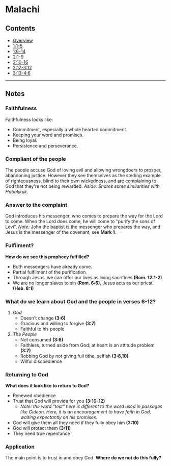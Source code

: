 # Malachi

## Contents
* [Overview](README.md)
* [1:1-5](ch1v1-5.md)
* [1:6-14](ch1v6-14.md)
* [2:1-9](ch2v1-9.md)
* [2:10-16](ch2v10-16.md)
* [2:17-3:12](ch2v17-ch3v12.md)
* [3:13-4:6](ch3v13-ch4v6.md)

-----

## Notes

### Faithfulness
Faithfulness looks like:
 * Commitment, especially a whole hearted commitment.
 * Keeping your word and promises.
 * Being loyal.
 * Persistence and perseverance.

### Compliant of the people
The people accuse God of loving evil and allowing wrongdoers to prosper,
abandoning justice. However they see themselves as the sterling example of
righteousness, blind to their own wickedness, and are complaining to God that
they're not being rewarded.
*Aside: Shares some similarities with Habakkuk.*

### Answer to the complaint
God introduces his messenger, who comes to prepare the way for the Lord to
come. When the Lord does come, he will come to "purify the sons of Levi".
*Note:* John the baptist is the messenger who prepares the way, and Jesus is
the messenger of the covenant, see **Mark 1**.

### Fulfilment?
**How do we see this prophecy fulfilled?**
 * Both messengers have already come.
 * Partial fulfilment of the purification.
 * Through Jesus, we can offer our lives as living sacrifices **(Rom. 12:1-2)**
 * We are no longer slaves to sin **(Rom. 6:6)**, Jesus acts as our priest.
   **(Heb. 8:1)**

### What do we learn about God and the people in verses 6-12?
1. *God*
    * Doesn't change **(3:6)**
    * Gracious and willing to forgive **(3:7)**
    * Faithful to his people
2. *The People*
    * Not consumed **(3:6)**
    * Faithless, turned aside from God; at heart is an attitude problem
      **(3:7)**
    * Robbing God by not giving full tithe, selfish **(3:8,10)**
    * Wilful disobedience

### Returning to God
**What does it look like to return to God?**
 * Renewed obedience
 * Trust that God will provide for you **(3:10-12)**
     * *Note: the word "test" here is different to the word used in*
       *passages like Gideon. Here, it is an encouragement to have faith in*
       *God, waiting expectantly on his promises.*
 * God will give them all they need if they fully obey him **(3:10)**
 * God will protect them **(3:11)**
 * They need true repentance

### Application
The main point is to trust in and obey God.
**Where do we not do this fully?**
